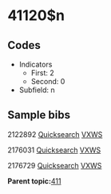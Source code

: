 # 41120$n

## Codes

-   Indicators
    -   First: 2
    -   Second: 0
-   Subfield: n

## Sample bibs

2122892 [Quicksearch](https://search.library.yale.edu/catalog/2122892) [VXWS](http://prodorbis.library.yale.edu:7014/vxws/GetHoldingsService?bibId=2122892)

2176031 [Quicksearch](https://search.library.yale.edu/catalog/2176031) [VXWS](http://prodorbis.library.yale.edu:7014/vxws/GetHoldingsService?bibId=2176031)

2176729 [Quicksearch](https://search.library.yale.edu/catalog/2176729) [VXWS](http://prodorbis.library.yale.edu:7014/vxws/GetHoldingsService?bibId=2176729)

**Parent topic:**[411](../../tags/411/411.md)

